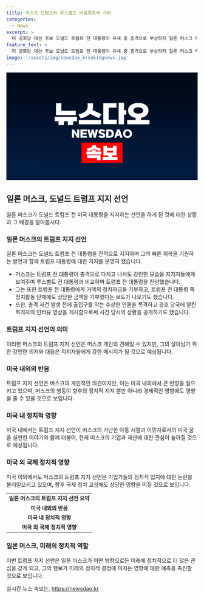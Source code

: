 ```yaml
---
title: 머스크 트럼프와 루스벨트 비밀경호국 사퇴
categories:
  - News
excerpt: >
  미 공화당 대선 후보 도널드 트럼프 전 대통령이 유세 중 총격으로 부상하자 일론 머스크 테슬라 CEO가 트럼프 지지를 선언했다. 머스크는 트럼프 대통령을 강인한 후보로 비교하며 경호국 지도부의 사퇴를 주장했고, 트럼프에게 정치자금을 기부한 것으로 알려졌다. 트럼프는 총격에 대해 귀 윗부분을 관통당했다고 밝혔으며, 총격범과 청중 두 명이 사망했다.
feature_text: >
  미 공화당 대선 후보 도널드 트럼프 전 대통령이 유세 중 총격으로 부상하자 일론 머스크 테슬라 CEO가 트럼프 지지를 선언했다. 머스크는 트럼프 대통령을 강인한 후보로 비교하며 경호국 지도부의 사퇴를 주장했고, 트럼프에게 정치자금을 기부한 것으로 알려졌다. 트럼프는 총격에 대해 귀 윗부분을 관통당했다고 밝혔으며, 총격범과 청중 두 명이 사망했다.
image: '/assets/img/newsdao_breakingnews.jpg'
---
```


<p><img src="/assets/img/newsdao_breakingnews.jpg" alt="pcversion 속보" /></p>

<h2 data-ke-size="size26">일론 머스크, 도널드 트럼프 지지 선언</h2>

<p data-ke-size="size16">일론 머스크가 도널드 트럼프 전 미국 대통령을 지지하는 선언을 하게 된 것에 대한 상황과 그 배경을 알아봅시다.</p>

<h3>일론 머스크의 트럼프 지지 선언</h3>

<p data-ke-size="size16">일론 머스크는 도널드 트럼프 전 대통령을 전적으로 지지하며 그의 빠른 회복을 기원하는 발언과 함께 트럼프 대통령에 대한 지지를 분명히 했습니다.</p>

<ul>
  <li>머스크는 트럼프 전 대통령이 총격으로 다치고 나서도 강인한 모습을 지지자들에게 보여주며 루스벨트 전 대통령과 비교하며 트럼프 전 대통령을 찬양했습니다.</li>
  <li>그는 또한 트럼프 전 대통령에게 거액의 정치자금을 기부하고, 트럼프 전 대통령 쪽 정치활동 단체에도 상당한 금액을 기부했다는 보도가 나오기도 했습니다.</li>
  <li>또한, 총격 사건 발생 전에 출입구를 막는 수상한 인물을 목격하고 경호 당국에 알린 목격자의 인터뷰 영상을 게시함으로써 사건 당시의 상황을 공개하기도 했습니다.</li>
</ul>

<h3>트럼프 지지 선언의 의미</h3>

<p data-ke-size="size16">이러한 머스크의 트럼프 지지 선언은 머스크 개인의 견해일 수 있지만, 그의 살아남기 위한 강인한 의지와 대응은 지지자들에게 강한 메시지가 될 것으로 예상됩니다.</p>

<h3>미국 내외의 반응</h3>

<p data-ke-size="size16">트럼프 지지 선언은 머스크의 개인적인 의견이지만, 이는 미국 내외에서 큰 반향을 일으키고 있으며, 머스크의 행동이 향후의 정치적 지지 뿐만 아니라 경제적인 영향에도 영향을 줄 수 있을 것으로 보입니다.</p>

<h3>미국 내 정치적 영향</h3>

<p data-ke-size="size16">미국 내에서는 트럼프 지지 선언이 머스크의 가난한 아동 시절과 이민자로서의 미국 꿈을 실현한 이야기와 함께 더불어, 현재 머스크의 기업과 재산에 대한 관심이 높아질 것으로 예상됩니다.</p>

<h3>미국 외 국제 정치적 영향</h3>

<p data-ke-size="size16">미국 이외에서도 머스크의 트럼프 지지 선언은 기업가들의 정치적 입지에 대한 논란을 불러일으키고 있으며, 향후 국제 정치 교섭에도 상당한 영향을 미칠 것으로 보입니다.</p>

<table>
    <tr>
        <td style="text-align: center; height: 17px;"><b>일론 머스크의 트럼프 지지 선언 요약</b></td>
    </tr>
    <tr>
        <td style="text-align: center; height: 17px;"><b>미국 내외의 반응</b></td>
    </tr>
    <tr>
        <td style="text-align: center; height: 17px;"><b>미국 내 정치적 영향</b></td>
    </tr>
    <tr>
        <td style="text-align: center; height: 17px;"><b>미국 외 국제 정치적 영향</b></td>
    </tr>
</table>

<h3>일론 머스크, 미래의 정치적 역할</h3>

<p data-ke-size="size16">이번 트럼프 지지 선언은 일론 머스크가 어떤 방향으로든 미래에 정치적으로 더 많은 관심을 갖게 되고, 그의 행보가 미래의 정치적 결정에 미치는 영향에 대한 예측을 촉진할 것으로 보입니다.</p>
실시간 뉴스 속보는, <a href="https://newsdao.kr" rel="dofollow">https://newsdao.kr</a>


